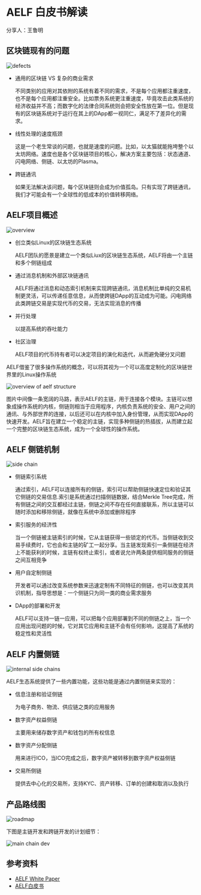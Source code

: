 AELF 白皮书解读
===

分享人：王鲁明

## 区块链现有的问题

![defects](images/blockchain-defects.jpeg)

- 通用的区块链 VS 复杂的商业需求

    不同类别的应用对其依附的系统有着不同的需求，不是每个应用都注重速度，也不是每个应用都注重安全。比如票务系统更注重速度，毕竟攻击此类系统的经济收益并不高；而数字化的法律合同系统则会把安全性放在第一位。但是现有的区块链系统对于运行在其上的DApp都一视同仁，满足不了差异化的需求。

- 线性处理的速度瓶颈

    这是一个老生常谈的问题，也就是速度的问题。比如，以太猫就能拖垮整个以太坊网络。速度也是各个区块链项目的核心，解决方案主要包括：状态通道、闪电网络、侧链、以太坊的Plasma。

- 跨链通讯

    如果无法解决该问题，每个区块链则会成为价值孤岛。只有实现了跨链通讯，我们才可能会有一个全球性的低成本的价值转移网络。

## AELF项目概述

![overview](images/aelf-overview.jpeg)

- 创立类似Linux的区块链生态系统

    AELF团队的愿景是建立一个类似Liux的区块链生态系统，AELF将由一个主链和多个侧链组成

- 通过消息机制和外部区块链通讯

    AELF将通过消息和动态索引机制来实现跨链通讯，消息机制比单纯的交易机制更灵活，可以传递任意信息，从而使跨链DApp的互动成为可能。闪电网络此类跨链交易是实现代币的交易，无法实现消息的传播

- 并行处理

	以提高系统的吞吐能力

- 社区治理

	AELF项目的代币持有者可以决定项目的演化和迭代，从而避免硬分叉问题

AELF借鉴了很多操作系统的概念，可以将其视为一个可以高度定制化的区块链世界里的Linux操作系统

![overview of aelf structure](images/aelf-structure.jpeg)

图片中间像一条宽阔的马路，表示AELF的主链，用于连接各个模块。主链可以想象成操作系统的内核，侧链则相当于应用程序，内核负责系统的安全、用户之间的通讯、与外部世界的连接，以后还可以在内核中加入身份管理，从而实现DApp的快速开发。AELF旨在建立一个稳定的主链，实现多种侧链的热插拔，从而建立起一个完整的区块链生态系统，成为一个全球性的操作系统。

## AELF 侧链机制

![side chain](images/aelf-side-chain.jpeg)

- 侧链索引系统

    通过索引，AELF可以连接所有的侧链，索引可以帮助侧链快速定位和验证其它侧链的交易信息.索引是系统通过扫描侧链数据，结合Merkle Tree完成，所有侧链之间的交互都经过主链，侧链之间不存在任何直接联系，所以主链可以随时添加和移除侧链，就像在系统中添加或删除程序

- 索引服务的经济性

    当一个侧链被主链索引的时候，它从主链获得一些锁定的代币。当侧链收到交易手续费时，它也会和主链的矿工一起分享。当主链发现索引一条侧链在经济上不能获利的时候，主链有权终止索引，或者说允许两条提供相同服务的侧链之间互相竞争

- 用户自定制侧链

    开发者可以通过改变系统参数来迅速定制有不同特征的侧链，也可以改变其共识机制，指导思想是：一个侧链只为同一类的商业需求服务

- DApp的部署和开发

    AELF可以支持一链一应用，可以把每个应用部署到不同的侧链之上，当一个应用出现问题的时候，它对其它应用和主链不会有任何影响，这提高了系统的稳定性和灵活性

## AELF 内置侧链

![internal side chains](images/aelf-internal-side-chains.jpeg)

AELF生态系统提供了一些内置功能，这些功能是通过内置侧链来实现的：

- 信息注册和验证侧链

    为电子商务、物流、供应链之类的应用服务

- 数字资产权益侧链

    主要用来储存数字资产和钱包的所有权信息

- 数字资产分配侧链

    用来进行ICO，当ICO完成之后，数字资产被转移到数字资产权益侧链

- 交易所侧链

    提供去中心化的交易所，支持KYC、资产转移、订单的创建和取消以及执行

## 产品路线图

![roadmap](images/aelf-roadmap.jpeg)

下图是主链开发和跨链开发的计划细节：

![main chain dev](images/aelf-main-chain-dev.jpeg)

## 参考资料

- [AELF White Paper](https://grid.hoopox.com/aelf_whitepaper_en.pdf)
- [AELF白皮书](https://grid.hoopox.com/aelf_whitepaper_ZH.pdf)

